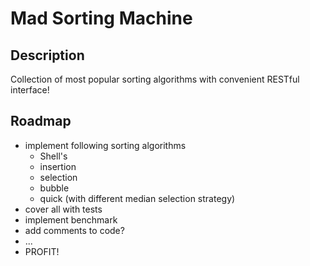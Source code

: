 # Mad Sorting Machine

## Description

Collection of most popular sorting algorithms with convenient RESTful interface!

## Roadmap

- implement following sorting algorithms
  - Shell's
  - insertion
  - selection
  - bubble
  - quick (with different median selection strategy)
- cover all with tests
- implement benchmark
- add comments to code?
- ...
- PROFIT!